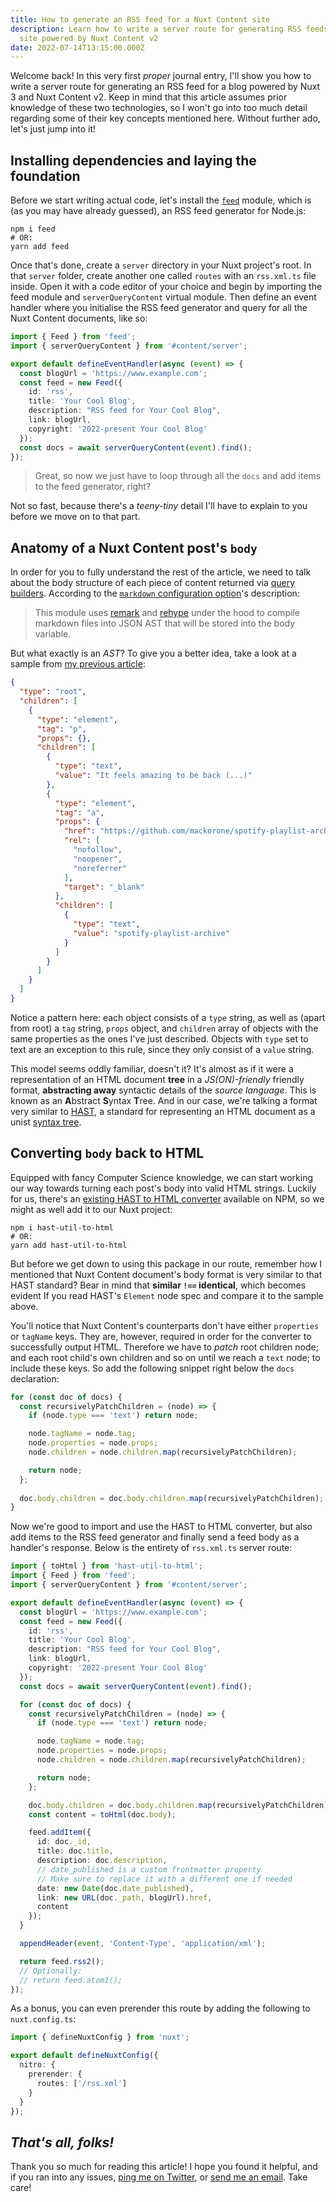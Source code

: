 ```yaml
---
title: How to generate an RSS feed for a Nuxt Content site
description: Learn how to write a server route for generating RSS feeds for your
  site powered by Nuxt Content v2
date: 2022-07-14T13:15:00.000Z
---
```

Welcome back! In this very first *proper* journal entry, I'll show you how to write a server route for generating an RSS feed for a blog powered by Nuxt 3 and Nuxt Content v2. Keep in mind that this article assumes prior knowledge of these two technologies, so I won't go into too much detail regarding some of their key concepts mentioned here. Without further ado, let's just jump into it!

## Installing dependencies and laying the foundation

Before we start writing actual code, let's install the [`feed`](https://www.npmjs.com/package/feed) module, which is (as you may have already guessed), an RSS feed generator for Node.js:

```shell
npm i feed
# OR:
yarn add feed
```

Once that's done, create a `server` directory in your Nuxt project's root. In that `server` folder, create another one called `routes` with an `rss.xml.ts` file inside. Open it with a code editor of your choice and begin by importing the feed module and `serverQueryContent` virtual module. Then define an event handler where you initialise the RSS feed generator and query for all the Nuxt Content documents, like so:

```typescript
import { Feed } from 'feed';
import { serverQueryContent } from '#content/server';

export default defineEventHandler(async (event) => {
  const blogUrl = 'https://www.example.com';
  const feed = new Feed({
    id: 'rss',
    title: 'Your Cool Blog',
    description: "RSS feed for Your Cool Blog",
    link: blogUrl,
    copyright: '2022-present Your Cool Blog'
  });
  const docs = await serverQueryContent(event).find();
});
```

> Great, so now we just have to loop through all the `docs` and add items to the feed generator, right?

Not so fast, because there's a *teeny-tiny* detail I'll have to explain to you before we move on to that part.

## Anatomy of a Nuxt Content post's `body`

In order for you to fully understand the rest of the article, we need to talk about the body structure of each piece of content returned via [query builders](https://content.nuxtjs.org/guide/displaying/querying). According to the [`markdown` configuration option](https://content.nuxtjs.org/api/configuration#markdown)'s description:

> This module uses [remark](https://github.com/remarkjs/remark) and [rehype](https://github.com/remarkjs/remark-rehype) under the hood to compile markdown files into JSON AST that will be stored into the body variable.

But what exactly is an *AST*? To give you a better idea, take a look at a sample from [my previous article](https://journal.maciejpedzi.ch/announcing-spotify-playlist-archive-website):

```json
{
  "type": "root",
  "children": [
    {
      "type": "element",
      "tag": "p",
      "props": {},
      "children": [
        {
          "type": "text",
          "value": "It feels amazing to be back (...)"
        },
        {
          "type": "element",
          "tag": "a",
          "props": {
            "href": "https://github.com/mackorone/spotify-playlist-archive",
            "rel": [
              "nofollow",
              "noopener",
              "noreferrer"
            ],
            "target": "_blank"
          },
          "children": [
            {
              "type": "text",
              "value": "spotify-playlist-archive"
            }
          ]
        }
      ]
    }
  ]
}
```

Notice a pattern here: each object consists of a `type` string, as well as (apart from root) a `tag` string, `props` object, and `children` array of objects with the same properties as the ones I've just described. Objects with `type` set to text are an exception to this rule, since they only consist of a `value` string.

This model seems oddly familiar, doesn't it? It's almost as if it were a representation of an HTML document **tree** in a *JS(ON)-friendly* friendly format, **abstracting away** syntactic details of the *source language*. This is known as an **A**bstract **S**yntax **T**ree. And in our case, we're talking a format very similar to [HAST](https://github.com/syntax-tree/hast), a standard for representing an HTML document as a unist [syntax tree](https://github.com/syntax-tree/unist).

## Converting `body` back to HTML

Equipped with fancy Computer Science knowledge, we can start working our way towards turning each post's body into valid HTML strings. Luckily for us, there's an [existing HAST to HTML converter](https://github.com/syntax-tree/hast-util-to-html) available on NPM, so we might as well add it to our Nuxt project:

```shell
npm i hast-util-to-html
# OR:
yarn add hast-util-to-html
```

But before we get down to using this package in our route, remember how I mentioned that Nuxt Content document's body format is very similar to that HAST standard? Bear in mind that **similar `!==` identical**, which becomes evident If you read HAST's `Element` node spec and compare it to the sample above.

You'll notice that Nuxt Content's counterparts don't have either `properties` or `tagName` keys. They are, however, required in order for the converter to successfully output HTML. Therefore we have to *patch* root children node; and each root child's own children and so on until we reach a `text` node; to include these keys. So add the following snippet right below the `docs` declaration:

```typescript
for (const doc of docs) {
  const recursivelyPatchChildren = (node) => {
    if (node.type === 'text') return node;

    node.tagName = node.tag;
    node.properties = node.props;
    node.children = node.children.map(recursivelyPatchChildren);

    return node;
  };
  
  doc.body.children = doc.body.children.map(recursivelyPatchChildren);
}
```

Now we're good to import and use the HAST to HTML converter, but also add items to the RSS feed generator and finally send a feed body as a handler's response. Below is the entirety of `rss.xml.ts` server route:

```typescript
import { toHtml } from 'hast-util-to-html';
import { Feed } from 'feed';
import { serverQueryContent } from '#content/server';

export default defineEventHandler(async (event) => {
  const blogUrl = 'https://www.example.com';
  const feed = new Feed({
    id: 'rss',
    title: 'Your Cool Blog',
    description: "RSS feed for Your Cool Blog",
    link: blogUrl,
    copyright: '2022-present Your Cool Blog'
  });
  const docs = await serverQueryContent(event).find();

  for (const doc of docs) {
    const recursivelyPatchChildren = (node) => {
      if (node.type === 'text') return node;

      node.tagName = node.tag;
      node.properties = node.props;
      node.children = node.children.map(recursivelyPatchChildren);

      return node;
    };

    doc.body.children = doc.body.children.map(recursivelyPatchChildren);
    const content = toHtml(doc.body);

    feed.addItem({
      id: doc._id,
      title: doc.title,
      description: doc.description,
      // date_published is a custom frontmatter property
      // Make sure to replace it with a different one if needed
      date: new Date(doc.date_published),
      link: new URL(doc._path, blogUrl).href,
      content
    });
  }

  appendHeader(event, 'Content-Type', 'application/xml');

  return feed.rss2();
  // Optionally:
  // return feed.atom1();
});
```

As a bonus, you can even prerender this route by adding the following to `nuxt.config.ts`:

```typescript
import { defineNuxtConfig } from 'nuxt';

export default defineNuxtConfig({
  nitro: {
    prerender: {
      routes: ['/rss.xml']
    }
  }
});
```

## *That's all, folks!*

Thank you so much for reading this article! I hope you found it helpful, and if you ran into any issues, [ping me on Twitter](https://twitter.com/MaciejPedzich), or [send me an email](mailto:contact@maciejpedzi.ch). Take care!
